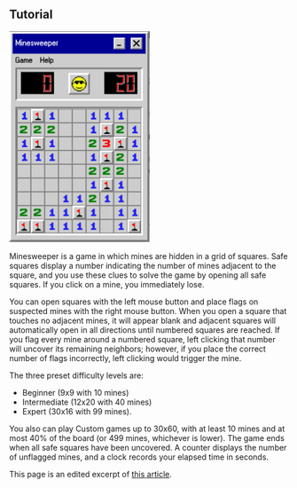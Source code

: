 ## Tutorial

<img width="253" alt="Minesweeper 9x9 (win)" src="https://raw.githubusercontent.com/somedude72/minesweeper/refs/heads/main/docs/won-9x9.png" />

Minesweeper is a game in which mines are hidden in a grid of squares. Safe squares display a number indicating the number of mines adjacent to the square, and you use these clues to solve the game by opening all safe squares. If you click on a mine, you immediately lose. 

You can open squares with the left mouse button and place flags on suspected mines with the right mouse button. When you open a square that touches no adjacent mines, it will appear blank and adjacent squares will automatically open in all directions until numbered squares are reached. If you flag every mine around a numbered square, left clicking that number will uncover its remaining neighbors; however, if you place the correct number of flags incorrectly, left clicking would trigger the mine.

The three preset difficulty levels are:

 - Beginner (9x9 with 10 mines)
 - Intermediate (12x20 with 40 mines)
 - Expert (30x16 with 99 mines). 
 
You also can play Custom games up to 30x60, with at least 10 mines and at most 40% of the board (or 499 mines, whichever is lower). The game ends when all safe squares have been uncovered. A counter displays the number of unflagged mines, and a clock records your elapsed time in seconds.

This page is an edited excerpt of [this article](https://minesweepergame.com/strategy/how-to-play-minesweeper.php).